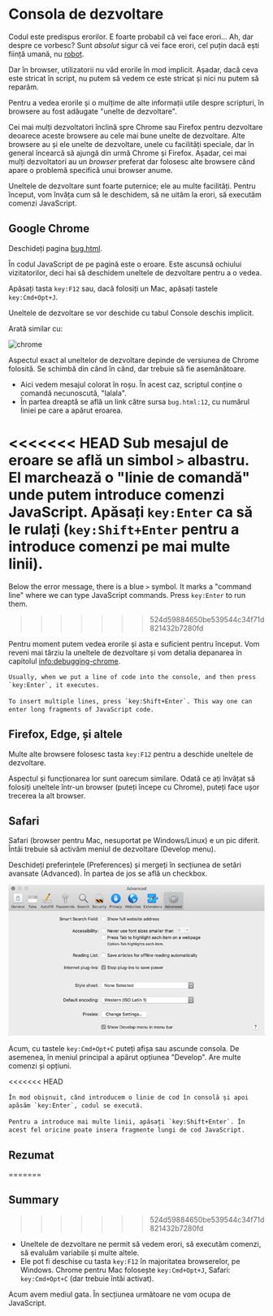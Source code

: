 # Consola de dezvoltare

Codul este predispus erorilor. E foarte probabil că vei face erori... Ah, dar despre ce vorbesc? Sunt *absolut* sigur că vei face erori, cel puțin dacă ești ființă umană, nu [robot](https://en.wikipedia.org/wiki/Bender_(Futurama)).

Dar în browser, utilizatorii nu văd erorile în mod implicit. Așadar, dacă ceva este stricat în script, nu putem să vedem ce este stricat și nici nu putem să reparăm.

Pentru a vedea erorile și o mulțime de alte informații utile despre scripturi, în browsere au fost adăugate "unelte de dezvoltare".

Cei mai mulți dezvoltatori înclină spre Chrome sau Firefox pentru dezvoltare deoarece aceste browsere au cele mai bune unelte de dezvoltare. Alte browsere au și ele unelte de dezvoltare, unele cu facilități speciale, dar în general încearcă să ajungă din urmă Chrome și Firefox. Așadar, cei mai mulți dezvoltatori au un *browser* preferat dar folosesc alte browsere când apare o problemă specifică unui browser anume.

Uneltele de dezvoltare sunt foarte puternice; ele au multe facilități. Pentru început, vom învăța cum să le deschidem, să ne uităm la erori, să executăm comenzi JavaScript.

## Google Chrome

Deschideți pagina [bug.html](bug.html).

În codul JavaScript de pe pagină este o eroare. Este ascunsă ochiului vizitatorilor, deci hai să deschidem uneltele de dezvoltare pentru a o vedea.

Apăsați tasta `key:F12` sau, dacă folosiți un Mac, apăsați tastele `key:Cmd+Opt+J`.

Uneltele de dezvoltare se vor deschide cu tabul Console deschis implicit.

Arată similar cu:

![chrome](chrome.png)

Aspectul exact al uneltelor de dezvoltare depinde de versiunea de Chrome folosită. Se schimbă din când în când, dar trebuie să fie asemănătoare.

- Aici vedem mesajul colorat în roșu. În acest caz, scriptul conține o comandă necunoscută, "lalala".
- În partea dreaptă se află un link către sursa `bug.html:12`, cu numărul liniei pe care a apărut eroarea. 

<<<<<<< HEAD
Sub mesajul de eroare se află un simbol `>` albastru. El marchează o "linie de comandă" unde putem introduce comenzi JavaScript. Apăsați `key:Enter` ca să le rulați (`key:Shift+Enter` pentru a introduce comenzi pe mai multe linii).
=======
Below the error message, there is a blue `>` symbol. It marks a "command line" where we can type JavaScript commands. Press `key:Enter` to run them.
>>>>>>> 524d59884650be539544c34f71d821432b7280fd

Pentru moment putem vedea erorile și asta e suficient pentru început. Vom reveni mai târziu la uneltele de dezvoltare și vom detalia depanarea în capitolul <info:debugging-chrome>.

```smart header="Multi-line input"
Usually, when we put a line of code into the console, and then press `key:Enter`, it executes.

To insert multiple lines, press `key:Shift+Enter`. This way one can enter long fragments of JavaScript code.
```

## Firefox, Edge, și altele

Multe alte browsere folosesc tasta `key:F12` pentru a deschide uneltele de dezvoltare.

Aspectul și funcționarea lor sunt oarecum similare. Odată ce ați învățat să folosiți uneltele într-un browser (puteți începe cu Chrome), puteți face ușor trecerea la alt browser.

## Safari

Safari (browser pentru Mac, nesuportat pe Windows/Linux) e un pic diferit. Întâi trebuie să activăm meniul de dezvoltare (Develop menu).

Deschideți preferințele (Preferences) și mergeți în secțiunea de setări avansate (Advanced). În partea de jos se află un checkbox.

![safari](safari.png)

Acum, cu tastele `key:Cmd+Opt+C` puteți afișa sau ascunde consola. De asemenea, în meniul principal a apărut opțiunea "Develop". Are multe comenzi și opțiuni.

<<<<<<< HEAD
```smart header="Multi-line input"
În mod obișnuit, când introducem o linie de cod în consolă și apoi apăsăm `key:Enter`, codul se execută.

Pentru a introduce mai multe linii, apăsați `key:Shift+Enter`. În acest fel oricine poate insera fragmente lungi de cod JavaScript.
```

## Rezumat
=======
## Summary
>>>>>>> 524d59884650be539544c34f71d821432b7280fd

- Uneltele de dezvoltare ne permit să vedem erori, să executăm comenzi, să evaluăm variabile și multe altele.
- Ele pot fi deschise cu tasta `key:F12` în majoritatea browserelor, pe Windows. Chrome pentru Mac folosește `key:Cmd+Opt+J`, Safari: `key:Cmd+Opt+C` (dar trebuie întâi activat).

Acum avem mediul gata. În secțiunea următoare ne vom ocupa de JavaScript.
